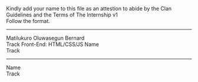 
Kindly add your name to this file as an attestion to abide by the Clan Guidelines and the Terms of The Internship v1
<br/> Follow the format.<br/> 
___
Matilukuro Oluwasegun Bernard <br/>
Track
Front-End: HTML/CSS/JS
Name <br/>
Track
___
Name <br/>
Track
